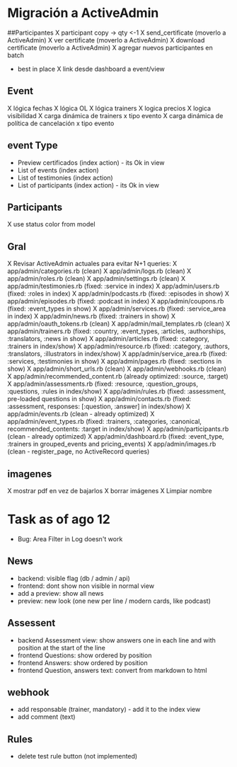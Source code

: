 # Migración a ActiveAdmin

##Participantes
X participant copy -> qty <-1
X send_certificate (moverlo a ActiveAdmin)
X ver certificate  (moverlo a ActiveAdmin)
X download certificate  (moverlo a ActiveAdmin)
X agregar nuevos participantes en batch
- best in place
X link desde dashboard a event/view

## Event
X lógica fechas
X lógica OL
X lógica trainers
X logica precios
X logica visibilidad
X carga dinámica de trainers x tipo evento
X carga dinámica de política de cancelación x tipo evento

## event Type
- Preview certificados (index action) - its Ok in view
- List of events (index action)
- List of testimonies (index action)
- List of participants (index action) - its Ok in view

## Participants
X use status color from model

## Gral
X Revisar ActiveAdmin actuales para evitar N+1 queries:
  X app/admin/categories.rb (clean)
  X app/admin/logs.rb (clean)
  X app/admin/roles.rb (clean)
  X app/admin/settings.rb (clean)
  X app/admin/testimonies.rb (fixed: :service in index)
  X app/admin/users.rb (fixed: :roles in index)
  X app/admin/podcasts.rb (fixed: :episodes in show)
  X app/admin/episodes.rb (fixed: :podcast in index)
  X app/admin/coupons.rb (fixed: :event_types in show)
  X app/admin/services.rb (fixed: :service_area in index)
  X app/admin/news.rb (fixed: :trainers in show)
  X app/admin/oauth_tokens.rb (clean)
  X app/admin/mail_templates.rb (clean)
  X app/admin/trainers.rb (fixed: :country, :event_types, :articles, :authorships, :translators, :news in show)
  X app/admin/articles.rb (fixed: :category, :trainers in index/show)
  X app/admin/resource.rb (fixed: :category, :authors, :translators, :illustrators in index/show)
  X app/admin/service_area.rb (fixed: :services, :testimonies in show)
  X app/admin/pages.rb (fixed: :sections in show)
  X app/admin/short_urls.rb (clean)
  X app/admin/webhooks.rb (clean)
  X app/admin/recommended_content.rb (already optimized: :source, :target)
  X app/admin/assessments.rb (fixed: :resource, :question_groups, :questions, :rules in index/show)
  X app/admin/rules.rb (fixed: :assessment, pre-loaded questions in show)
  X app/admin/contacts.rb (fixed: :assessment, responses: [:question, :answer] in index/show)
  X app/admin/events.rb (clean - already optimized)
  X app/admin/event_types.rb (fixed: :trainers, :categories, :canonical, recommended_contents: :target in index/show)
  X app/admin/participants.rb (clean - already optimized)
  X app/admin/dashboard.rb (fixed: :event_type, :trainers in grouped_events and pricing_events)
  X app/admin/images.rb (clean - register_page, no ActiveRecord queries)

## imagenes
X mostrar pdf en vez de bajarlos
X borrar imágenes
X Limpiar nombre

# Task as of ago 12
- Bug: Area Filter in Log doesn't work

## News
- backend: visible flag (db / admin / api)
- frontend: dont show non visible in normal view
- add a preview: show all news
- preview: new look (one new per line / modern cards, like podcast)

## Assessent
- backend Assessment view: show answers one in each line and with position at the start of the line
- frontend Questions: show ordered by position
- frontend Answers: show ordered by position
- frontend Question, answers text: convert from markdown to html

## webhook
- add responsable (trainer, mandatory) - add it to the index view
- add comment (text)

## Rules
- delete test rule button (not implemented)